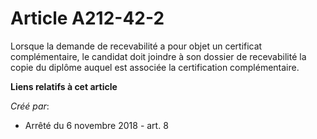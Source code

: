 # Article A212-42-2

Lorsque la demande de recevabilité a pour objet un certificat complémentaire, le candidat doit joindre à son dossier de
recevabilité la copie du diplôme auquel est associée la certification complémentaire.

**Liens relatifs à cet article**

_Créé par_:

  - Arrêté du 6 novembre 2018 - art. 8
